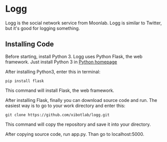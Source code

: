 # Logg
Logg is the social network service from Moonlab.
Logg is similar to Twitter, but it's good for logging something.

## Installing Code
Before starting, install Python 3. Logg uses Python Flask, the web framework.
Just install Python 3 in <a href="https://python.org" target="_blank">Python homepage</a>

After installing Python3, enter this in terminal:
```
pip install flask
```
This command will install Flask, the web framework.

After installing Flask, finally you can download source code and run.
The easiest way is to go to your work directory and enter this:
```
git clone https://github.com/xibotlab/logg.git
```
This command will copy the repository and save it into your directory.

After copying source code, run app.py.
Than go to localhost:5000.

